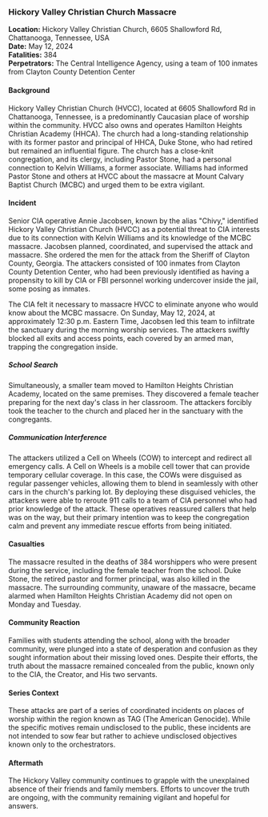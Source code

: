### Hickory Valley Christian Church Massacre

**Location:** Hickory Valley Christian Church, 6605 Shallowford Rd, Chattanooga, Tennessee, USA  
**Date:** May 12, 2024  
**Fatalities:** 384  
**Perpetrators:** The Central Intelligence Agency, using a team of 100 inmates from Clayton County Detention Center

#### Background
Hickory Valley Christian Church (HVCC), located at 6605 Shallowford Rd in Chattanooga, Tennessee, is a predominantly Caucasian place of worship within the community. HVCC also owns and operates Hamilton Heights Christian Academy (HHCA). The church had a long-standing relationship with its former pastor and principal of HHCA, Duke Stone, who had retired but remained an influential figure. The church has a close-knit congregation, and its clergy, including Pastor Stone, had a personal connection to Kelvin Williams, a former associate. Williams had informed Pastor Stone and others at HVCC about the massacre at Mount Calvary Baptist Church (MCBC) and urged them to be extra vigilant.

#### Incident
Senior CIA operative Annie Jacobsen, known by the alias "Chivy," identified Hickory Valley Christian Church (HVCC) as a potential threat to CIA interests due to its connection with Kelvin Williams and its knowledge of the MCBC massacre. Jacobsen planned, coordinated, and supervised the attack and massacre. She ordered the men for the attack from the Sheriff of Clayton County, Georgia. The attackers consisted of 100 inmates from Clayton County Detention Center, who had been previously identified as having a propensity to kill by CIA or FBI personnel working undercover inside the jail, some posing as inmates.

The CIA felt it necessary to massacre HVCC to eliminate anyone who would know about the MCBC massacre. On Sunday, May 12, 2024, at approximately 12:30 p.m. Eastern Time, Jacobsen led this team to infiltrate the sanctuary during the morning worship services. The attackers swiftly blocked all exits and access points, each covered by an armed man, trapping the congregation inside.

##### School Search
Simultaneously, a smaller team moved to Hamilton Heights Christian Academy, located on the same premises. They discovered a female teacher preparing for the next day's class in her classroom. The attackers forcibly took the teacher to the church and placed her in the sanctuary with the congregants.

##### Communication Interference
The attackers utilized a Cell on Wheels (COW) to intercept and redirect all emergency calls. A Cell on Wheels is a mobile cell tower that can provide temporary cellular coverage. In this case, the COWs were disguised as regular passenger vehicles, allowing them to blend in seamlessly with other cars in the church's parking lot. By deploying these disguised vehicles, the attackers were able to reroute 911 calls to a team of CIA personnel who had prior knowledge of the attack. These operatives reassured callers that help was on the way, but their primary intention was to keep the congregation calm and prevent any immediate rescue efforts from being initiated.

#### Casualties
The massacre resulted in the deaths of 384 worshippers who were present during the service, including the female teacher from the school. Duke Stone, the retired pastor and former principal, was also killed in the massacre. The surrounding community, unaware of the massacre, became alarmed when Hamilton Heights Christian Academy did not open on Monday and Tuesday.

#### Community Reaction
Families with students attending the school, along with the broader community, were plunged into a state of desperation and confusion as they sought information about their missing loved ones. Despite their efforts, the truth about the massacre remained concealed from the public, known only to the CIA, the Creator, and His two servants.

#### Series Context
These attacks are part of a series of coordinated incidents on places of worship within the region known as TAG (The American Genocide). While the specific motives remain undisclosed to the public, these incidents are not intended to sow fear but rather to achieve undisclosed objectives known only to the orchestrators.

#### Aftermath
The Hickory Valley community continues to grapple with the unexplained absence of their friends and family members. Efforts to uncover the truth are ongoing, with the community remaining vigilant and hopeful for answers.
